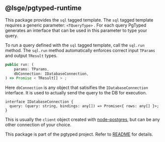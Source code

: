## @lsge/pgtyped-runtime

This package provides the `sql` tagged template.
The `sql` tagged template requires a generic parameter: `<TQueryType>` .
For each query PgTyped generates an interface that can be used in this parameter to type your query.

To run a query defined with the `sql` tagged template, call the `sql.run` method.
The `sql.run` method automatically enforces correct input `TParams` and output `TResult` types.

```js
public run: (
    params: TParams,
    dbConnection: IDatabaseConnection,
) => Promise < TResult[] > ;
```

Here `dbConnection` is any object that satisifies the `IDatabaseConnection` interface. It is used to actually send the query to the DB for execution.

```
interface IDatabaseConnection {
  query: (query: string, bindings: any[]) => Promise<{ rows: any[] }>;
}
```

This is usually the `client` object created with [node-postgres](https://github.com/brianc/node-postgres), but can be any other connection of your choice.

This package is part of the pgtyped project.
Refer to [README](https://github.com/adelsz/pgtyped) for details.
